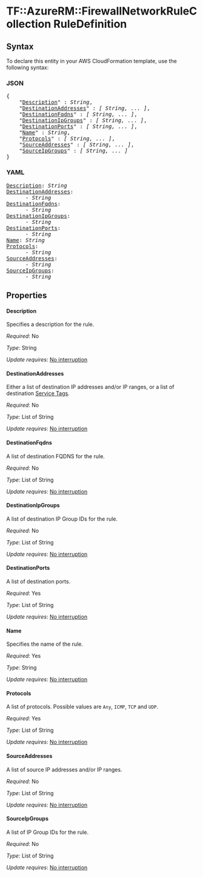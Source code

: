 # TF::AzureRM::FirewallNetworkRuleCollection RuleDefinition

## Syntax

To declare this entity in your AWS CloudFormation template, use the following syntax:

### JSON

<pre>
{
    "<a href="#description" title="Description">Description</a>" : <i>String</i>,
    "<a href="#destinationaddresses" title="DestinationAddresses">DestinationAddresses</a>" : <i>[ String, ... ]</i>,
    "<a href="#destinationfqdns" title="DestinationFqdns">DestinationFqdns</a>" : <i>[ String, ... ]</i>,
    "<a href="#destinationipgroups" title="DestinationIpGroups">DestinationIpGroups</a>" : <i>[ String, ... ]</i>,
    "<a href="#destinationports" title="DestinationPorts">DestinationPorts</a>" : <i>[ String, ... ]</i>,
    "<a href="#name" title="Name">Name</a>" : <i>String</i>,
    "<a href="#protocols" title="Protocols">Protocols</a>" : <i>[ String, ... ]</i>,
    "<a href="#sourceaddresses" title="SourceAddresses">SourceAddresses</a>" : <i>[ String, ... ]</i>,
    "<a href="#sourceipgroups" title="SourceIpGroups">SourceIpGroups</a>" : <i>[ String, ... ]</i>
}
</pre>

### YAML

<pre>
<a href="#description" title="Description">Description</a>: <i>String</i>
<a href="#destinationaddresses" title="DestinationAddresses">DestinationAddresses</a>: <i>
      - String</i>
<a href="#destinationfqdns" title="DestinationFqdns">DestinationFqdns</a>: <i>
      - String</i>
<a href="#destinationipgroups" title="DestinationIpGroups">DestinationIpGroups</a>: <i>
      - String</i>
<a href="#destinationports" title="DestinationPorts">DestinationPorts</a>: <i>
      - String</i>
<a href="#name" title="Name">Name</a>: <i>String</i>
<a href="#protocols" title="Protocols">Protocols</a>: <i>
      - String</i>
<a href="#sourceaddresses" title="SourceAddresses">SourceAddresses</a>: <i>
      - String</i>
<a href="#sourceipgroups" title="SourceIpGroups">SourceIpGroups</a>: <i>
      - String</i>
</pre>

## Properties

#### Description

Specifies a description for the rule.

_Required_: No

_Type_: String

_Update requires_: [No interruption](https://docs.aws.amazon.com/AWSCloudFormation/latest/UserGuide/using-cfn-updating-stacks-update-behaviors.html#update-no-interrupt)

#### DestinationAddresses

Either a list of destination IP addresses and/or IP ranges, or a list of destination [Service Tags](https://docs.microsoft.com/en-us/azure/virtual-network/service-tags-overview#available-service-tags).

_Required_: No

_Type_: List of String

_Update requires_: [No interruption](https://docs.aws.amazon.com/AWSCloudFormation/latest/UserGuide/using-cfn-updating-stacks-update-behaviors.html#update-no-interrupt)

#### DestinationFqdns

A list of destination FQDNS for the rule.

_Required_: No

_Type_: List of String

_Update requires_: [No interruption](https://docs.aws.amazon.com/AWSCloudFormation/latest/UserGuide/using-cfn-updating-stacks-update-behaviors.html#update-no-interrupt)

#### DestinationIpGroups

A list of destination IP Group IDs for the rule.

_Required_: No

_Type_: List of String

_Update requires_: [No interruption](https://docs.aws.amazon.com/AWSCloudFormation/latest/UserGuide/using-cfn-updating-stacks-update-behaviors.html#update-no-interrupt)

#### DestinationPorts

A list of destination ports.

_Required_: Yes

_Type_: List of String

_Update requires_: [No interruption](https://docs.aws.amazon.com/AWSCloudFormation/latest/UserGuide/using-cfn-updating-stacks-update-behaviors.html#update-no-interrupt)

#### Name

Specifies the name of the rule.

_Required_: Yes

_Type_: String

_Update requires_: [No interruption](https://docs.aws.amazon.com/AWSCloudFormation/latest/UserGuide/using-cfn-updating-stacks-update-behaviors.html#update-no-interrupt)

#### Protocols

A list of protocols. Possible values are `Any`, `ICMP`, `TCP` and `UDP`.

_Required_: Yes

_Type_: List of String

_Update requires_: [No interruption](https://docs.aws.amazon.com/AWSCloudFormation/latest/UserGuide/using-cfn-updating-stacks-update-behaviors.html#update-no-interrupt)

#### SourceAddresses

A list of source IP addresses and/or IP ranges.

_Required_: No

_Type_: List of String

_Update requires_: [No interruption](https://docs.aws.amazon.com/AWSCloudFormation/latest/UserGuide/using-cfn-updating-stacks-update-behaviors.html#update-no-interrupt)

#### SourceIpGroups

A list of IP Group IDs for the rule.

_Required_: No

_Type_: List of String

_Update requires_: [No interruption](https://docs.aws.amazon.com/AWSCloudFormation/latest/UserGuide/using-cfn-updating-stacks-update-behaviors.html#update-no-interrupt)

